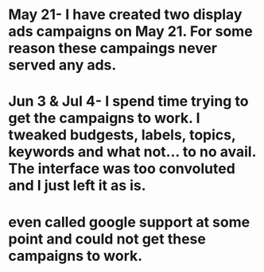 

# May 21- I have created two display ads campaigns on May 21. For some reason these campaings never served any ads. 
# Jun 3 & Jul 4- I spend time trying to get the campaigns to work. I tweaked budgests, labels, topics, keywords and what not... to no avail. The interface was too convoluted and I just left it as is.
# even called google support at some point and could not get these campaigns to work. 

